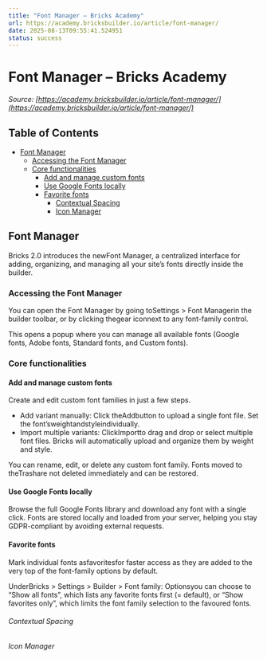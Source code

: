 ```yaml
---
title: "Font Manager – Bricks Academy"
url: https://academy.bricksbuilder.io/article/font-manager/
date: 2025-08-13T09:55:41.524951
status: success
---
```


# Font Manager – Bricks Academy

*Source: [https://academy.bricksbuilder.io/article/font-manager/](https://academy.bricksbuilder.io/article/font-manager/)*

## Table of Contents

- [Font Manager](#font-manager)
  - [Accessing the Font Manager](#accessing-the-font-manager)
  - [Core functionalities](#core-functionalities)
    - [Add and manage custom fonts](#add-and-manage-custom-fonts)
    - [Use Google Fonts locally](#use-google-fonts-locally)
    - [Favorite fonts](#favorite-fonts)
        - [Contextual Spacing](#contextual-spacing)
        - [Icon Manager](#icon-manager)

## Font Manager

Bricks 2.0 introduces the newFont Manager, a centralized interface for adding, organizing, and managing all your site’s fonts directly inside the builder.

### Accessing the Font Manager

You can open the Font Manager by going toSettings > Font Managerin the builder toolbar, or by clicking thegear iconnext to any font-family control.

This opens a popup where you can manage all available fonts (Google fonts, Adobe fonts, Standard fonts, and Custom fonts).

### Core functionalities

#### Add and manage custom fonts

Create and edit custom font families in just a few steps.

- Add variant manually: Click theAddbutton to upload a single font file. Set the font’sweightandstyleindividually.
- Import multiple variants: ClickImportto drag and drop or select multiple font files. Bricks will automatically upload and organize them by weight and style.

You can rename, edit, or delete any custom font family. Fonts moved to theTrashare not deleted immediately and can be restored.

#### Use Google Fonts locally

Browse the full Google Fonts library and download any font with a single click. Fonts are stored locally and loaded from your server, helping you stay GDPR-compliant by avoiding external requests.

#### Favorite fonts

Mark individual fonts asfavoritesfor faster access as they are added to the very top of the font-family options by default.

UnderBricks > Settings > Builder > Font family: Optionsyou can choose to “Show all fonts”, which lists any favorite fonts first (= default), or “Show favorites only”, which limits the font family selection to the favoured fonts.

###### Contextual Spacing

###### Icon Manager


